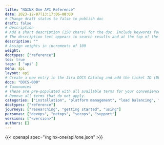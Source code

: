 ```yaml
---
title: "NGINX One API Reference"
date: 2023-12-07T13:17:06-08:00
# Change draft status to false to publish doc
draft: false
# Description
# Add a short description (150 chars) for the doc. Include keywords for SEO. 
# The description text appears in search results and at the top of the doc.
description: ""
# Assign weights in increments of 100
weight: 
doctypes: ["reference"]
toc: true
tags: [ "api" ]
menu: api
layout: api
# Create a new entry in the Jira DOCS Catalog and add the ticket ID (DOCS-<number>) below
docs: "DOCS-000"
# Taxonomies
# These are pre-populated with all available terms for your convenience.
# Remove all terms that do not apply.
categories: ["installation", "platform management", "load balancing", "api management", "service mesh", "security", "analytics"]
doctypes: ["reference"]
journeys: ["researching", "getting started", "using"]
personas: ["devops", "netops", "secops", "support"]
versions: ["<version>"]
authors: []
---
```


{{< openapi spec="/nginx-one/api/one.json" >}}
